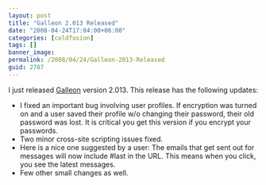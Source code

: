 ```yaml
---
layout: post
title: "Galleon 2.013 Released"
date: "2008-04-24T17:04:00+06:00"
categories: [coldfusion]
tags: []
banner_image: 
permalink: /2008/04/24/Galleon-2013-Released
guid: 2787
---
```


I just released <a href="http://galleon.riaforge.org">Galleon</a> version 2.013. This release has the following updates:

<ul>
<li>I fixed an important bug involving user profiles. If encryption was turned on and a user saved their profile w/o changing their password, their old password was lost. It is critical you get this version if you encrypt your passwords.
<li>Two minor cross-site scripting issues fixed.
<li>Here is a nice one suggested by a user: The emails that get sent out for messages will now include #last in the URL. This means when you click, you see the latest messages.
<li>Few other small changes as well.
</ul>